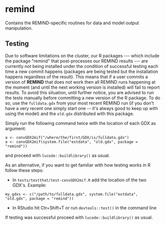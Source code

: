# remind
Contains the REMIND-specific routines for data and model output manipulation.

## Testing

Due to software limitations on the cluster, our R packages --- which
include the package "remind" that post-processes our REMIND results
--- are currently not being installed under the condition of
successful testing each time a new commit happens (packages are being
tested but the installation happens regardless of the result).  This
means that if a user commits a version of **REMIND** that does not
work then all REMIND runs happening at the moment (and until the next
working version is installed) will fail to report results.  To avoid
this situation, until further notice, you are advised to run the tests
manually before committing a new version of the R package.  To do so,
use the `fulldata.gdx` from your most recent REMIND run (if you don't
have a very recent one simply start one -- it's always good to keep up
with using the model) and the `old.gdx` distributed with this package.

Simply run the following command twice with the location of each GDX as argument:

```{r}
a <- convGDX2mif("/where/the/first/GDX/is/fulldata.gdx")
a <- convGDX2mif(system.file("extdata", "old.gdx", package = "remind"))
```

and proceed with `lucode::buildlibrary()` as usual.


As an alternative, if you want to get familiar with how testing works
in R follow these steps:

- In `tests/testthat/test-convGDX2mif.R` add the location of the two GDX's. Example:
```{r}
my_gdxs <- c("/path/to/fulldata.gdx", system.file("extdata", "old.gdx", package = "remind"))

```
- In RStudio hit Ctr+Shift+T or run `devtools::test()` in the command
  line

If testing was successful proceed with `lucode::buildlibrary()` as
usual.
